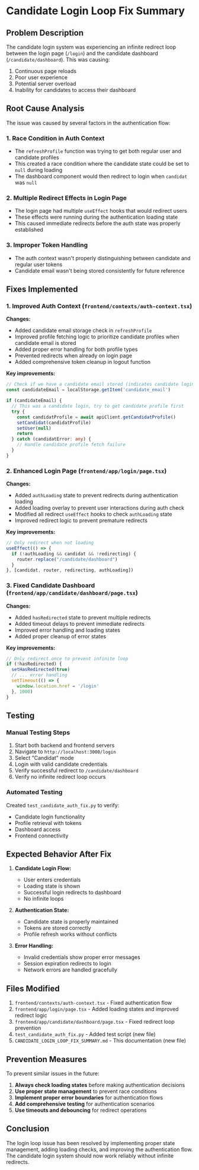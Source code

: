 # Candidate Login Loop Fix Summary

## Problem Description

The candidate login system was experiencing an infinite redirect loop between the login page (`/login`) and the candidate dashboard (`/candidate/dashboard`). This was causing:

1. Continuous page reloads
2. Poor user experience
3. Potential server overload
4. Inability for candidates to access their dashboard

## Root Cause Analysis

The issue was caused by several factors in the authentication flow:

### 1. Race Condition in Auth Context
- The `refreshProfile` function was trying to get both regular user and candidate profiles
- This created a race condition where the candidate state could be set to `null` during loading
- The dashboard component would then redirect to login when `candidat` was `null`

### 2. Multiple Redirect Effects in Login Page
- The login page had multiple `useEffect` hooks that would redirect users
- These effects were running during the authentication loading state
- This caused immediate redirects before the auth state was properly established

### 3. Improper Token Handling
- The auth context wasn't properly distinguishing between candidate and regular user tokens
- Candidate email wasn't being stored consistently for future reference

## Fixes Implemented

### 1. Improved Auth Context (`frontend/contexts/auth-context.tsx`)

**Changes:**
- Added candidate email storage check in `refreshProfile`
- Improved profile fetching logic to prioritize candidate profiles when candidate email is stored
- Added proper error handling for both profile types
- Prevented redirects when already on login page
- Added comprehensive token cleanup in logout function

**Key improvements:**
```typescript
// Check if we have a candidate email stored (indicates candidate login)
const candidateEmail = localStorage.getItem('candidate_email')

if (candidateEmail) {
  // This was a candidate login, try to get candidate profile first
  try {
    const candidatProfile = await apiClient.getCandidatProfile()
    setCandidat(candidatProfile)
    setUser(null)
    return
  } catch (candidatError: any) {
    // Handle candidate profile fetch failure
  }
}
```

### 2. Enhanced Login Page (`frontend/app/login/page.tsx`)

**Changes:**
- Added `authLoading` state to prevent redirects during authentication loading
- Added loading overlay to prevent user interactions during auth check
- Modified all redirect `useEffect` hooks to check `authLoading` state
- Improved redirect logic to prevent premature redirects

**Key improvements:**
```typescript
// Only redirect when not loading
useEffect(() => {
  if (!authLoading && candidat && !redirecting) {
    router.replace("/candidate/dashboard")
  }
}, [candidat, router, redirecting, authLoading])
```

### 3. Fixed Candidate Dashboard (`frontend/app/candidate/dashboard/page.tsx`)

**Changes:**
- Added `hasRedirected` state to prevent multiple redirects
- Added timeout delays to prevent immediate redirects
- Improved error handling and loading states
- Added proper cleanup of error states

**Key improvements:**
```typescript
// Only redirect once to prevent infinite loop
if (!hasRedirected) {
  setHasRedirected(true)
  // ... error handling
  setTimeout(() => {
    window.location.href = '/login'
  }, 1000)
}
```

## Testing

### Manual Testing Steps
1. Start both backend and frontend servers
2. Navigate to `http://localhost:3000/login`
3. Select "Candidat" mode
4. Login with valid candidate credentials
5. Verify successful redirect to `/candidate/dashboard`
6. Verify no infinite redirect loop occurs

### Automated Testing
Created `test_candidate_auth_fix.py` to verify:
- Candidate login functionality
- Profile retrieval with tokens
- Dashboard access
- Frontend connectivity

## Expected Behavior After Fix

1. **Candidate Login Flow:**
   - User enters credentials
   - Loading state is shown
   - Successful login redirects to dashboard
   - No infinite loops

2. **Authentication State:**
   - Candidate state is properly maintained
   - Tokens are stored correctly
   - Profile refresh works without conflicts

3. **Error Handling:**
   - Invalid credentials show proper error messages
   - Session expiration redirects to login
   - Network errors are handled gracefully

## Files Modified

1. `frontend/contexts/auth-context.tsx` - Fixed authentication flow
2. `frontend/app/login/page.tsx` - Added loading states and improved redirect logic
3. `frontend/app/candidate/dashboard/page.tsx` - Fixed redirect loop prevention
4. `test_candidate_auth_fix.py` - Added test script (new file)
5. `CANDIDATE_LOGIN_LOOP_FIX_SUMMARY.md` - This documentation (new file)

## Prevention Measures

To prevent similar issues in the future:

1. **Always check loading states** before making authentication decisions
2. **Use proper state management** to prevent race conditions
3. **Implement proper error boundaries** for authentication flows
4. **Add comprehensive testing** for authentication scenarios
5. **Use timeouts and debouncing** for redirect operations

## Conclusion

The login loop issue has been resolved by implementing proper state management, adding loading checks, and improving the authentication flow. The candidate login system should now work reliably without infinite redirects.
